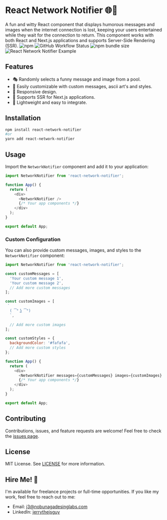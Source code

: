 # React Network Notifier 🌐🚫

A fun and witty React component that displays humorous messages and images when the internet connection is lost, keeping your users entertained while they wait for the connection to return. This component works with both React and Next.js applications and supports Server-Side Rendering (SSR).
![npm](https://img.shields.io/npm/v/react-network-notifier) ![GitHub Workflow Status](https://img.shields.io/github/workflow/status/J3rry320/react-network-notifier/CI) ![npm bundle size](https://img.shields.io/bundlephobia/min/react-network-notifier)
![React Network Notifier Example](https://link-to-your-example-image.com)

## Features

- 🎭 Randomly selects a funny message and image from a pool.
- 🎨 Easily customizable with custom messages, ascii art's and styles.
- 📱 Responsive design.
- 🚀 Supports SSR for Next.js applications.
- 🎯 Lightweight and easy to integrate.

## Installation

```bash
npm install react-network-notifier
#or 
yarn add react-network-notifier
```
## Usage

Import the `NetworkNotifier` component and add it to your application:



```javascript
import NetworkNotifier from 'react-network-notifier';

function App() {
  return (
    <div>
      <NetworkNotifier />
      {/* Your app components */}
    </div>
  );
}

export default App;
``` 

### Custom Configuration

You can also provide custom messages, images, and styles to the `NetworkNotifier` component:



```javascript
import NetworkNotifier from 'react-network-notifier';

const customMessages = [
  'Your custom message 1',
  'Your custom message 2',
  // Add more custom messages
];

const customImages = [
 `
  ( ͡° ͜ʖ ͡°)
  `,
  
  // Add more custom images
];

const customStyles = {
  backgroundColor: '#fafafa',
  // Add more custom styles
};

function App() {
  return (
    <div>
      <NetworkNotifier messages={customMessages} images={customImages} styles={customStyles} />
      {/* Your app components */}
    </div>
  );
}

export default App;
``` 

## Contributing

Contributions, issues, and feature requests are welcome! Feel free to check the [issues page](https://github.com/J3rry320/react-network-notifier/issues).

## License

MIT License. See [LICENSE](https://github.com/J3rry320/react-network-notifier/blob/main/LICENSE) for more information.

## Hire Me! 💼

I'm available for freelance projects or full-time opportunities. If you like my work, feel free to reach out to me:

-   Email: [j3@nobunagadesinglabs.com](mailto:j3@nobunagadesinglabs.com)
-   LinkedIn: [jerrythejsguy](https://www.linkedin.com/in/jerrythejsguy/)